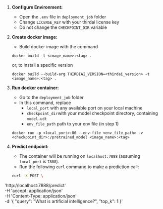 1. **Configure Environment:**
   - Open the `.env` file in `deployment_job` folder 
   - Change `LICENSE_KEY` with your thirdai license key
   - Do not change the `CHECKPOINT_DIR` variable

2. **Create docker image:**
   - Build docker image with the command
   ```
   docker build -t <image_name>:<tag> .
   ```
   or, to install a specific version
   ```
   docker build --build-arg THIRDIAI_VERSION=<thirdai_version> -t <image_name>:<tag> .
   ```

3. **Run docker container:**  
   - Go to the `deployment_job` folder 
   - In this command, replace 
      -  `local_port` with any available port on your local machine
      -  `checkpoint_dir`with your model checkpoint directory, containing `model.udt`
      -  `env_file_path` path to your env file (in step 1)
   ```
   docker run -p <local_port>:80 --env-file <env_file_path> -v <checkpoint_dir>:/pretrained_model <image_name>:<tag>
   ```

4. **Predict endpoint:**
   - The container will be running on `localhost:7888` (assuming `local_port` is `7888`).
   - Run the following `curl` command to make a prediction call:
   ```bash
   curl -X POST \
  'http://localhost:7888/predict' \
  -H 'accept: application/json' \
  -H 'Content-Type: application/json' \
  -d '{
    "query": "What is artificial intelligence?",
    "top_k": 1
  }'
  ```